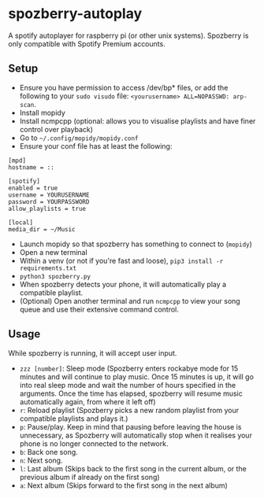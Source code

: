 # spozberry-autoplay
A spotify autoplayer for raspberry pi (or other unix systems).
Spozberry is only compatible with Spotify Premium accounts.

## Setup
- Ensure you have permission to access /dev/bp* files, or add the following to your `sudo visudo` file: `<yourusername> ALL=NOPASSWD: arp-scan`.
- Install mopidy
- Install ncmpcpp (optional: allows you to visualise playlists and have finer control over playback)
- Go to `~/.config/mopidy/mopidy.conf`
- Ensure your conf file has at least the following:
```
[mpd]
hostname = ::

[spotify]
enabled = true
username = YOURUSERNAME
password = YOURPASSWORD
allow_playlists = true

[local]
media_dir = ~/Music
```
- Launch mopidy so that spozberry has something to connect to (`mopidy`)
- Open a new terminal
- Within a venv (or not if you're fast and loose), `pip3 install -r requirements.txt`
- `python3 spozberry.py`
- When spozberry detects your phone, it will automatically play a compatible playlist.
- (Optional) Open another terminal and run `ncmpcpp` to view your song queue and use their extensive command control.

## Usage
While spozberry is running, it will accept user input.
- `zzz [number]`: Sleep mode (Spozberry enters rockabye mode for 15 minutes and will continue to play music. Once 15 minutes is up, it will go into real sleep mode and wait the number of hours specified in the arguments. Once the time has elapsed, spozberry will resume music automatically again, from where it left off)
- `r`: Reload playlist (Spozberry picks a new random playlist from your compatible playlists and plays it.)
- `p`: Pause/play. Keep in mind that pausing before leaving the house is unnecessary, as Spozberry will automatically stop when it realises your phone is no longer connected to the network.
- `b`: Back one song.
- `n`: Next song.
- `l`: Last album (Skips back to the first song in the current album, or the previous album if already on the first song)
- `a`: Next album (Skips forward to the first song in the next album)

